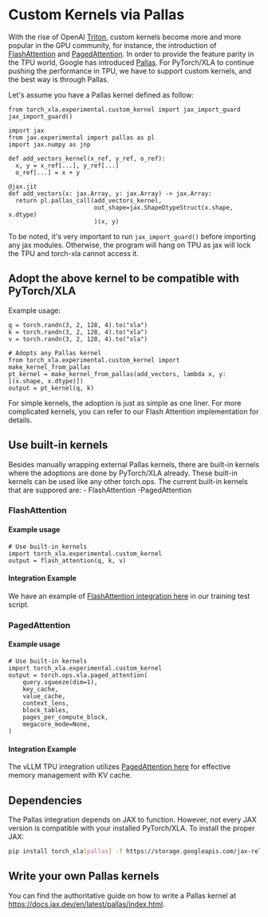 # Custom Kernels via Pallas

With the rise of OpenAI [Triton](https://openai.com/research/triton), custom
kernels become more and more popular in the GPU community, for instance, the
introduction of [FlashAttention](https://github.com/Dao-AILab/flash-attention)
and [PagedAttention](https://blog.vllm.ai/2023/06/20/vllm.html). In order to
provide the feature parity in the TPU world, Google has introduced
[Pallas](https://jax.readthedocs.io/en/latest/pallas/index.html). For
PyTorch/XLA to continue pushing the performance in TPU, we have to support
custom kernels, and the best way is through Pallas.

Let's assume you have a Pallas kernel defined as follow:

```python3
from torch_xla.experimental.custom_kernel import jax_import_guard
jax_import_guard()

import jax
from jax.experimental import pallas as pl
import jax.numpy as jnp

def add_vectors_kernel(x_ref, y_ref, o_ref):
  x, y = x_ref[...], y_ref[...]
  o_ref[...] = x + y

@jax.jit
def add_vectors(x: jax.Array, y: jax.Array) -> jax.Array:
  return pl.pallas_call(add_vectors_kernel,
                        out_shape=jax.ShapeDtypeStruct(x.shape, x.dtype)
                        )(x, y)
```

To be noted, it's very important to run `jax_import_guard()` before importing
any jax modules. Otherwise, the program will hang on TPU as jax will lock the
TPU and torch-xla cannot access it.

## Adopt the above kernel to be compatible with PyTorch/XLA

Example usage:

```python3
q = torch.randn(3, 2, 128, 4).to("xla")
k = torch.randn(3, 2, 128, 4).to("xla")
v = torch.randn(3, 2, 128, 4).to("xla")

# Adopts any Pallas kernel
from torch_xla.experimental.custom_kernel import make_kernel_from_pallas
pt_kernel = make_kernel_from_pallas(add_vectors, lambda x, y: [(x.shape, x.dtype)])
output = pt_kernel(q, k)
```

For simple kernels, the adoption is just as simple as one liner. For more
complicated kernels, you can refer to our Flash Attention implementation for
details.

## Use built-in kernels

Besides manually wrapping external Pallas kernels, there are built-in kernels
where the adoptions are done by PyTorch/XLA already. These built-in kernels can
be used like any other torch.ops. The current built-in kernels that are suppored
are: - FlashAttention -PagedAttention

### FlashAttention

#### Example usage

```python3
# Use built-in kernels
import torch_xla.experimental.custom_kernel
output = flash_attention(q, k, v)
```

#### Integration Example

We have an example of
[FlashAttention integration here](https://github.com/pytorch/xla/blob/master/examples/flash_attention/train_decoder_only_flash_attention.py)
in our training test script.

### PagedAttention

#### Example usage

```python3
# Use built-in kernels
import torch_xla.experimental.custom_kernel
output = torch.ops.xla.paged_attention(
    query.squeeze(dim=1),
    key_cache,
    value_cache,
    context_lens,
    block_tables,
    pages_per_compute_block,
    megacore_mode=None,
)
```

#### Integration Example

The vLLM TPU integration utilizes
[PagedAttention here](https://github.com/vllm-project/vllm/blob/f5e1bf5d44877149eaabf9c04379a4e14a023145/vllm/attention/backends/pallas.py#L194)
for effective memory management with KV cache.

## Dependencies

The Pallas integration depends on JAX to function. However, not every JAX
version is compatible with your installed PyTorch/XLA. To install the proper
JAX:

```bash
pip install torch_xla[pallas] -f https://storage.googleapis.com/jax-releases/jax_nightly_releases.html -f https://storage.googleapis.com/jax-releases/jaxlib_nightly_releases.html
```

## Write your own Pallas kernels

You can find the authoritative guide on how to write a Pallas kernel at
https://docs.jax.dev/en/latest/pallas/index.html.
